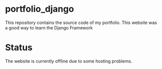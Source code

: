 # portfolio_django

This repository contains the source code of my portfolio.
This website was a good way to learn the Django Framework


# Status 

The website is currently offline due to some hosting problems.


